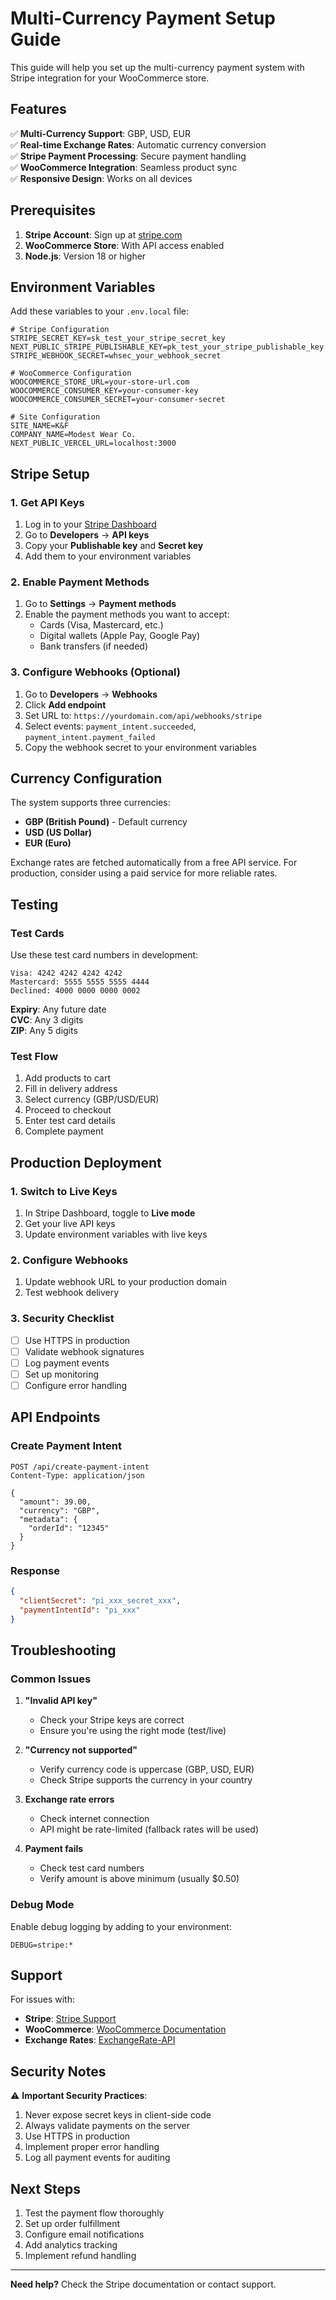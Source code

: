 # Multi-Currency Payment Setup Guide

This guide will help you set up the multi-currency payment system with Stripe integration for your WooCommerce store.

## Features

✅ **Multi-Currency Support**: GBP, USD, EUR  
✅ **Real-time Exchange Rates**: Automatic currency conversion  
✅ **Stripe Payment Processing**: Secure payment handling  
✅ **WooCommerce Integration**: Seamless product sync  
✅ **Responsive Design**: Works on all devices

## Prerequisites

1. **Stripe Account**: Sign up at [stripe.com](https://stripe.com)
2. **WooCommerce Store**: With API access enabled
3. **Node.js**: Version 18 or higher

## Environment Variables

Add these variables to your `.env.local` file:

```env
# Stripe Configuration
STRIPE_SECRET_KEY=sk_test_your_stripe_secret_key
NEXT_PUBLIC_STRIPE_PUBLISHABLE_KEY=pk_test_your_stripe_publishable_key
STRIPE_WEBHOOK_SECRET=whsec_your_webhook_secret

# WooCommerce Configuration
WOOCOMMERCE_STORE_URL=your-store-url.com
WOOCOMMERCE_CONSUMER_KEY=your-consumer-key
WOOCOMMERCE_CONSUMER_SECRET=your-consumer-secret

# Site Configuration
SITE_NAME=K&F
COMPANY_NAME=Modest Wear Co.
NEXT_PUBLIC_VERCEL_URL=localhost:3000
```

## Stripe Setup

### 1. Get API Keys

1. Log in to your [Stripe Dashboard](https://dashboard.stripe.com)
2. Go to **Developers** → **API keys**
3. Copy your **Publishable key** and **Secret key**
4. Add them to your environment variables

### 2. Enable Payment Methods

1. Go to **Settings** → **Payment methods**
2. Enable the payment methods you want to accept:
   - Cards (Visa, Mastercard, etc.)
   - Digital wallets (Apple Pay, Google Pay)
   - Bank transfers (if needed)

### 3. Configure Webhooks (Optional)

1. Go to **Developers** → **Webhooks**
2. Click **Add endpoint**
3. Set URL to: `https://yourdomain.com/api/webhooks/stripe`
4. Select events: `payment_intent.succeeded`, `payment_intent.payment_failed`
5. Copy the webhook secret to your environment variables

## Currency Configuration

The system supports three currencies:

- **GBP (British Pound)** - Default currency
- **USD (US Dollar)**
- **EUR (Euro)**

Exchange rates are fetched automatically from a free API service. For production, consider using a paid service for more reliable rates.

## Testing

### Test Cards

Use these test card numbers in development:

```
Visa: 4242 4242 4242 4242
Mastercard: 5555 5555 5555 4444
Declined: 4000 0000 0000 0002
```

**Expiry**: Any future date  
**CVC**: Any 3 digits  
**ZIP**: Any 5 digits

### Test Flow

1. Add products to cart
2. Fill in delivery address
3. Select currency (GBP/USD/EUR)
4. Proceed to checkout
5. Enter test card details
6. Complete payment

## Production Deployment

### 1. Switch to Live Keys

1. In Stripe Dashboard, toggle to **Live mode**
2. Get your live API keys
3. Update environment variables with live keys

### 2. Configure Webhooks

1. Update webhook URL to your production domain
2. Test webhook delivery

### 3. Security Checklist

- [ ] Use HTTPS in production
- [ ] Validate webhook signatures
- [ ] Log payment events
- [ ] Set up monitoring
- [ ] Configure error handling

## API Endpoints

### Create Payment Intent

```
POST /api/create-payment-intent
Content-Type: application/json

{
  "amount": 39.00,
  "currency": "GBP",
  "metadata": {
    "orderId": "12345"
  }
}
```

### Response

```json
{
  "clientSecret": "pi_xxx_secret_xxx",
  "paymentIntentId": "pi_xxx"
}
```

## Troubleshooting

### Common Issues

1. **"Invalid API key"**

   - Check your Stripe keys are correct
   - Ensure you're using the right mode (test/live)

2. **"Currency not supported"**

   - Verify currency code is uppercase (GBP, USD, EUR)
   - Check Stripe supports the currency in your country

3. **Exchange rate errors**

   - Check internet connection
   - API might be rate-limited (fallback rates will be used)

4. **Payment fails**
   - Check test card numbers
   - Verify amount is above minimum (usually $0.50)

### Debug Mode

Enable debug logging by adding to your environment:

```env
DEBUG=stripe:*
```

## Support

For issues with:

- **Stripe**: [Stripe Support](https://support.stripe.com)
- **WooCommerce**: [WooCommerce Documentation](https://woocommerce.com/documentation/)
- **Exchange Rates**: [ExchangeRate-API](https://exchangerate-api.com)

## Security Notes

⚠️ **Important Security Practices**:

1. Never expose secret keys in client-side code
2. Always validate payments on the server
3. Use HTTPS in production
4. Implement proper error handling
5. Log all payment events for auditing

## Next Steps

1. Test the payment flow thoroughly
2. Set up order fulfillment
3. Configure email notifications
4. Add analytics tracking
5. Implement refund handling

---

**Need help?** Check the Stripe documentation or contact support.
